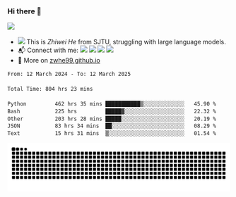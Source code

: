 ### Hi there 👋 

![](https://komarev.com/ghpvc/?username=zwhe99)
- <img src="https://media.giphy.com/media/mcsPU3SkKrYDdW3aAU/giphy.gif" width="20"> This is *Zhiwei He* from SJTU, struggling with large language models.
- :mailbox_with_mail: Connect with me: <a href = "mailto:hezw.tkcw@gmail.com"><img src="https://img.shields.io/badge/-hezw.tkcw@gmail.com-red?style=flat&logo=gmail&logoColor=white" target="_blank"></a> <a href = "mailto:zwhe.cs@sjtu.edu.cn"><img src="https://img.shields.io/badge/-zwhe.cs@sjtu.edu.cn-%23333?style=flat&logo=gmail&logoColor=white" target="_blank"></a> <a href = "https://twitter.com/zwhe99"><img src="https://img.shields.io/badge/-Twitter @zwhe99-%234a99e9?style=flat&logo=twitter&logoColor=white" target="_blank"></a> <a href = "https://www.zhihu.com/people/hbenmazi-8"><img src="https://img.shields.io/badge/-%E7%9F%A5%E4%B9%8E-%232f6be0" target="_blank"></a>
- :blue_book: More on [zwhe99.github.io](https://zwhe99.github.io/)
<!--START_SECTION:waka-->

```txt
From: 12 March 2024 - To: 12 March 2025

Total Time: 804 hrs 23 mins

Python         462 hrs 35 mins ███████████▒░░░░░░░░░░░░░   45.90 %
Bash           225 hrs         █████▓░░░░░░░░░░░░░░░░░░░   22.32 %
Other          203 hrs 28 mins █████░░░░░░░░░░░░░░░░░░░░   20.19 %
JSON           83 hrs 34 mins  ██░░░░░░░░░░░░░░░░░░░░░░░   08.29 %
Text           15 hrs 31 mins  ▒░░░░░░░░░░░░░░░░░░░░░░░░   01.54 %
```

<!--END_SECTION:waka-->
<picture>
  <source
    media="(prefers-color-scheme: dark)"
    srcset="https://raw.githubusercontent.com/zwhe99/zwhe99/output/github-contribution-grid-snake-dark.svg"
  />
  <source
    media="(prefers-color-scheme: light)"
    srcset="https://raw.githubusercontent.com/zwhe99/zwhe99/output/github-contribution-grid-snake.svg"
  />
  <img
    alt="github contribution grid snake animation"
    src="https://raw.githubusercontent.com/zwhe99/zwhe99/output/github-contribution-grid-snake.svg"
  />
</picture>
